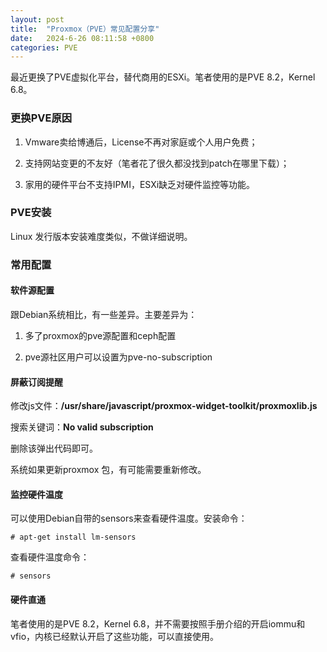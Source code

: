 ```yaml
---
layout: post
title:  "Proxmox（PVE）常见配置分享"
date:   2024-6-26 08:11:58 +0800
categories: PVE
---
```


最近更换了PVE虚拟化平台，替代商用的ESXi。笔者使用的是PVE 8.2，Kernel 6.8。

### 更换PVE原因

1. Vmware卖给博通后，License不再对家庭或个人用户免费；

2. 支持网站变更的不友好（笔者花了很久都没找到patch在哪里下载）；

3. 家用的硬件平台不支持IPMI，ESXi缺乏对硬件监控等功能。

### PVE安装

Linux 发行版本安装难度类似，不做详细说明。

### 常用配置

#### 软件源配置

跟Debian系统相比，有一些差异。主要差异为：

1. 多了proxmox的pve源配置和ceph配置

2. pve源社区用户可以设置为pve-no-subscription

#### 屏蔽订阅提醒

修改js文件：**/usr/share/javascript/proxmox-widget-toolkit/proxmoxlib.js**

搜索关键词：**No valid subscription**

删除该弹出代码即可。

系统如果更新proxmox 包，有可能需要重新修改。

#### 监控硬件温度

可以使用Debian自带的sensors来查看硬件温度。安装命令：

```
# apt-get install lm-sensors
```

查看硬件温度命令：

`# sensors`

#### 硬件直通

笔者使用的是PVE 8.2，Kernel 6.8，并不需要按照手册介绍的开启iommu和vfio，内核已经默认开启了这些功能，可以直接使用。
